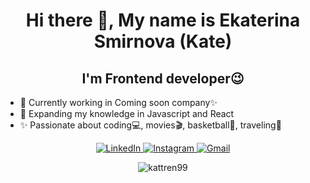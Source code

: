 <h1 align="center">
    Hi there 👋, My name is Ekaterina Smirnova (Kate)
</h1>
<h2 align="center">I'm Frontend developer😉 </h2>
<ul>
    <li>🔭 Currently working in Coming soon company✨ </li>
    <li>🌱 Expanding my knowledge in Javascript and React </li>
    <li>✨ Passionate about  coding💻,  movies🎬, basketball🏀, traveling🌴</li>
</ul>

<p align="center">
   <!-- <a href="">
        <img alt="Resume" src="https://img.shields.io/badge/-Resume-2f343f?style=flat&logo=read.cv&logoColor=white" />
    </a> -->
    <a href="https://linkedin.com/in/ekaterina-smirnova-95a017192" target="_blank">
        <img alt="LinkedIn" src="https://img.shields.io/badge/-LinkedIn-0084b1?style=flat&logo=linkedin&logoColor=white" />
    <a href="https://www.instagram.com/s_kathrine_/" target="_blank">
        <img alt="Instagram" src="https://img.shields.io/badge/-Instagram-c536a4?style=flat&logo=instagram&logoColor=white" />
    </a>
    <a href="mailto:kattren990703@gmail.com" target="_blank">
        <img alt="Gmail" src="https://img.shields.io/badge/-Gmail-dd4b39?style=flat&logo=gmail&logoColor=white" />
    </a>
</p>
<p align="center">
        <img src="https://github-readme-stats.vercel.app/api/top-langs/?username=kattrine99&layout=compact&theme=github_dark&card_width=495" alt="kattren99" />
</p>

